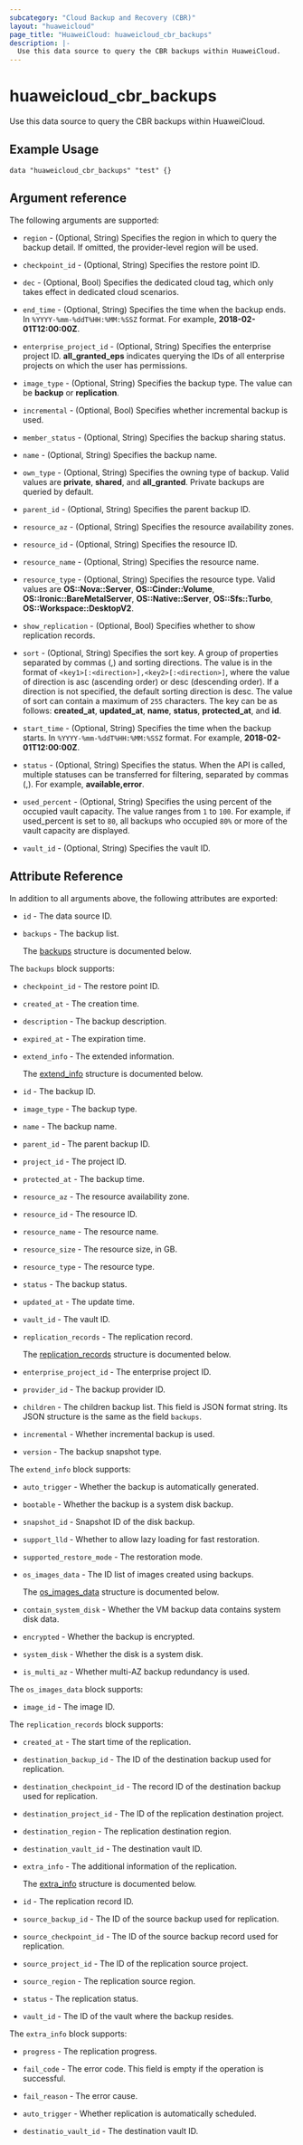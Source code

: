 ```yaml
---
subcategory: "Cloud Backup and Recovery (CBR)"
layout: "huaweicloud"
page_title: "HuaweiCloud: huaweicloud_cbr_backups"
description: |-
  Use this data source to query the CBR backups within HuaweiCloud.
---
```


# huaweicloud_cbr_backups

Use this data source to query the CBR backups within HuaweiCloud.

## Example Usage

```hcl
data "huaweicloud_cbr_backups" "test" {}
```

## Argument reference

The following arguments are supported:

* `region` - (Optional, String) Specifies the region in which to query the backup detail.
  If omitted, the provider-level region will be used.

* `checkpoint_id` - (Optional, String) Specifies the restore point ID.

* `dec` - (Optional, Bool) Specifies the dedicated cloud tag, which only takes effect in dedicated cloud scenarios.

* `end_time` - (Optional, String) Specifies the time when the backup ends. In `%YYYY-%mm-%ddT%HH:%MM:%SSZ` format.
  For example, **2018-02-01T12:00:00Z**.

* `enterprise_project_id` - (Optional, String) Specifies the enterprise project ID.
  **all_granted_eps** indicates querying the IDs of all enterprise projects on which the user has permissions.

* `image_type` - (Optional, String) Specifies the backup type. The value can be **backup** or **replication**.

* `incremental` - (Optional, Bool) Specifies whether incremental backup is used.

* `member_status` - (Optional, String) Specifies the backup sharing status.

* `name` - (Optional, String) Specifies the backup name.

* `own_type` - (Optional, String) Specifies the owning type of backup. Valid values are **private**, **shared**,
  and **all_granted**. Private backups are queried by default.

* `parent_id` - (Optional, String) Specifies the parent backup ID.

* `resource_az` - (Optional, String) Specifies the resource availability zones.

* `resource_id` - (Optional, String) Specifies the resource ID.

* `resource_name` - (Optional, String) Specifies the resource name.

* `resource_type` - (Optional, String) Specifies the resource type. Valid values are **OS::Nova::Server**,
  **OS::Cinder::Volume**, **OS::Ironic::BareMetalServer**, **OS::Native::Server**, **OS::Sfs::Turbo**,
  **OS::Workspace::DesktopV2**.

* `show_replication` - (Optional, Bool) Specifies whether to show replication records.

* `sort` - (Optional, String) Specifies the sort key. A group of properties separated by commas (,) and sorting directions.
  The value is in the format of `<key1>[:<direction>],<key2>[:<direction>]`, where the value of direction is asc
  (ascending order) or desc (descending order). If a direction is not specified, the default sorting direction is desc.
  The value of sort can contain a maximum of `255` characters. The key can be as follows: **created_at**, **updated_at**,
  **name**, **status**, **protected_at**, and **id**.

* `start_time` - (Optional, String) Specifies the time when the backup starts. In `%YYYY-%mm-%ddT%HH:%MM:%SSZ` format.
  For example, **2018-02-01T12:00:00Z**.

* `status` - (Optional, String) Specifies the status. When the API is called, multiple statuses can be transferred for
  filtering, separated by commas (,). For example, **available,error**.

* `used_percent` - (Optional, String) Specifies the using percent of the occupied vault capacity. The value ranges from
  `1` to `100`. For example, if used_percent is set to `80`, all backups who occupied `80%` or more of the vault capacity
  are displayed.

* `vault_id` - (Optional, String) Specifies the vault ID.

## Attribute Reference

In addition to all arguments above, the following attributes are exported:

* `id` - The data source ID.

* `backups` - The backup list.

  The [backups](#backups_struct) structure is documented below.

<a name="backups_struct"></a>
The `backups` block supports:

* `checkpoint_id` - The restore point ID.

* `created_at` - The creation time.

* `description` - The backup description.

* `expired_at` - The expiration time.

* `extend_info` - The extended information.

  The [extend_info](#extend_info_struct) structure is documented below.

* `id` - The backup ID.

* `image_type` - The backup type.

* `name` - The backup name.

* `parent_id` - The parent backup ID.

* `project_id` - The project ID.

* `protected_at` - The backup time.

* `resource_az` - The resource availability zone.

* `resource_id` - The resource ID.

* `resource_name` - The resource name.

* `resource_size` - The resource size, in GB.

* `resource_type` - The resource type.

* `status` - The backup status.

* `updated_at` - The update time.

* `vault_id` - The vault ID.

* `replication_records` - The replication record.

  The [replication_records](#replication_records_struct) structure is documented below.

* `enterprise_project_id` - The enterprise project ID.

* `provider_id` - The backup provider ID.

* `children` - The children backup list. This field is JSON format string.
  Its JSON structure is the same as the field `backups`.

* `incremental` - Whether incremental backup is used.

* `version` - The backup snapshot type.

<a name="extend_info_struct"></a>
The `extend_info` block supports:

* `auto_trigger` - Whether the backup is automatically generated.

* `bootable` - Whether the backup is a system disk backup.

* `snapshot_id` - Snapshot ID of the disk backup.

* `support_lld` - Whether to allow lazy loading for fast restoration.

* `supported_restore_mode` - The restoration mode.

* `os_images_data` - The ID list of images created using backups.

  The [os_images_data](#os_images_data_struct) structure is documented below.

* `contain_system_disk` - Whether the VM backup data contains system disk data.

* `encrypted` - Whether the backup is encrypted.

* `system_disk` - Whether the disk is a system disk.

* `is_multi_az` - Whether multi-AZ backup redundancy is used.

<a name="os_images_data_struct"></a>
The `os_images_data` block supports:

* `image_id` - The image ID.

<a name="replication_records_struct"></a>
The `replication_records` block supports:

* `created_at` - The start time of the replication.

* `destination_backup_id` - The ID of the destination backup used for replication.

* `destination_checkpoint_id` - The record ID of the destination backup used for replication.

* `destination_project_id` - The ID of the replication destination project.

* `destination_region` - The replication destination region.

* `destination_vault_id` - The destination vault ID.

* `extra_info` - The additional information of the replication.

  The [extra_info](#extra_info_struct) structure is documented below.

* `id` - The replication record ID.

* `source_backup_id` - The ID of the source backup used for replication.

* `source_checkpoint_id` - The ID of the source backup record used for replication.

* `source_project_id` - The ID of the replication source project.

* `source_region` - The replication source region.

* `status` - The replication status.

* `vault_id` - The ID of the vault where the backup resides.

<a name="extra_info_struct"></a>
The `extra_info` block supports:

* `progress` - The replication progress.

* `fail_code` - The error code. This field is empty if the operation is successful.

* `fail_reason` - The error cause.

* `auto_trigger` - Whether replication is automatically scheduled.

* `destinatio_vault_id` - The destination vault ID.
